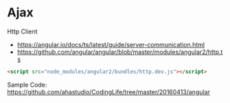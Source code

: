 # Ajax

Http Client
- https://angular.io/docs/ts/latest/guide/server-communication.html
- https://github.com/angular/angular/blob/master/modules/angular2/http.ts

```html
<script src="node_modules/angular2/bundles/http.dev.js"></script>
```

Sample Code: https://github.com/ahastudio/CodingLife/tree/master/20160413/angular
